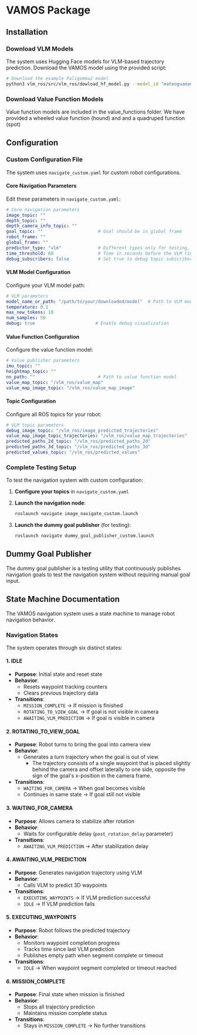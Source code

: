 # VAMOS Package

## Installation

### Download VLM Models

The system uses Hugging Face models for VLM-based trajectory prediction. Download the VAMOS model using the provided script:

```bash
# Download the example Paligemma2 model
python3 vlm_ros/src/vlm_ros/dowload_hf_model.py --model_id "mateoguaman/paligemma2-3b-pt-224-sft-lora-magicsoup"
```
### Download Value Function Models

Value function models are included in the value_functions folder. We have provided a wheeled value function (hound) and and a quadruped function (spot)

## Configuration

### Custom Configuration File

The system uses `navigate_custom.yaml` for custom robot configurations.

#### Core Navigation Parameters

Edit these parameters in `navigate_custom.yaml`:

```yaml
# Core navigation parameters
image_topic: ""
depth_topic: ""
depth_camera_info_topic: ""
goal_topic: ""                     # Goal should be in global frame
robot_frame: ""
global_frame: ""
predictor_type: "vlm"              # Different types only for testing, always use vlm
time_threshold: 60                 # Time in seconds before the VLM times out and replans
debug_subscribers: false           # Set true to debug topic subscribers
```

#### VLM Model Configuration

Configure your VLM model path:

```yaml
# VLM parameters
model_name_or_path: "/path/to/your/downloaded/model"  # Path to VLM model
temperature: 0.1
max_new_tokens: 10
num_samples: 50
debug: true                       # Enable debug visualization
```

#### Value Function Configuration

Configure the value function model:

```yaml
# Value publisher parameters
imu_topic: ""
heightmap_topic: ""
nn_path: ""                        # Path to value function model
value_map_topic: "/vlm_ros/value_map"
value_map_image_topic: "/vlm_ros/value_map_image"
```

#### Topic Configuration

Configure all ROS topics for your robot:

```yaml
# VLM topic parameters
debug_image_topic: "/vlm_ros/image_predicted_trajectories"
value_map_image_topic_trajectories: "/vlm_ros/value_map_trajectories"
predicted_paths_2d_topic: "/vlm_ros/predicted_paths_2d"
predicted_paths_3d_topic: "/vlm_ros/predicted_paths_3d"
predicted_values_topic: "/vlm_ros/predicted_values"
```

### Complete Testing Setup

To test the navigation system with custom configuration:

1. **Configure your topics** in `navigate_custom.yaml`

2. **Launch the navigation node**:
   ```bash
   roslaunch navigate image_navigate_custom.launch
   ```

3. **Launch the dummy goal publisher** (for testing):
   ```bash
   roslaunch navigate dummy_goal_publisher_custom.launch
   ```

## Dummy Goal Publisher

The dummy goal publisher is a testing utility that continuously publishes navigation goals to test the navigation system without requiring manual goal input.

## State Machine Documentation

The VAMOS navigation system uses a state machine to manage robot navigation behavior.

### Navigation States

The system operates through six distinct states:

#### 1. IDLE
- **Purpose**: Initial state and reset state
- **Behavior**: 
  - Resets waypoint tracking counters
  - Clears previous trajectory data
- **Transitions**:
  - `MISSION_COMPLETE` → If mission is finished
  - `ROTATING_TO_VIEW_GOAL` → If goal is not visible in camera
  - `AWAITING_VLM_PREDICTION` → If goal is visible in camera

#### 2. ROTATING_TO_VIEW_GOAL
- **Purpose**: Robot turns to bring the goal into camera view
- **Behavior**:
  - Generates a turn trajectory when the goal is out of view.
    - The trajectory consists of a single waypoint that is placed slightly behind the camera
      and offset laterally to one side, opposite the sign of the goal's x-position in the camera frame.
- **Transitions**:
  - `WAITING_FOR_CAMERA` → When goal becomes visible
  - Continues in same state → If goal still not visible

#### 3. WAITING_FOR_CAMERA
- **Purpose**: Allows camera to stabilize after rotation
- **Behavior**:
  - Waits for configurable delay (`post_rotation_delay` parameter)
- **Transitions**:
  - `AWAITING_VLM_PREDICTION` → After stabilization delay

#### 4. AWAITING_VLM_PREDICTION
- **Purpose**: Generates navigation trajectory using VLM
- **Behavior**:
  - Calls VLM to predict 3D waypoints
- **Transitions**:
  - `EXECUTING_WAYPOINTS` → If VLM prediction successful
  - `IDLE` → If VLM prediction fails

#### 5. EXECUTING_WAYPOINTS
- **Purpose**: Robot follows the predicted trajectory
- **Behavior**:
  - Monitors waypoint completion progress
  - Tracks time since last VLM prediction
  - Publishes empty path when segment complete or timeout
- **Transitions**:
  - `IDLE` → When waypoint segment completed or timeout reached

#### 6. MISSION_COMPLETE
- **Purpose**: Final state when mission is finished
- **Behavior**:
  - Stops all trajectory prediction
  - Maintains mission complete status
- **Transitions**:
  - Stays in `MISSION_COMPLETE` → No further transitions